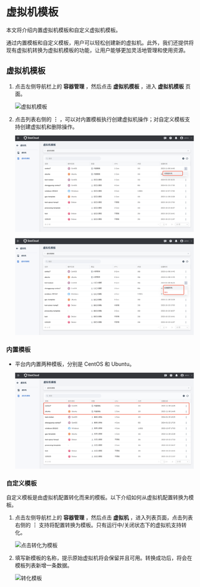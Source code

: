 # 虚拟机模板

本文将介绍内置虚拟机模板和自定义虚拟机模板。

通过内置模板和自定义模板，用户可以轻松创建新的虚拟机。此外，我们还提供将现有虚拟机转换为虚拟机模板的功能，让用户能够更加灵活地管理和使用资源。

## 虚拟机模板

1. 点击左侧导航栏上的 __容器管理__ ，然后点击 __虚拟机模板__ ，进入 __虚拟机模板__ 页面。

    ![虚拟机模板](https://docs.daocloud.io/daocloud-docs-images/docs/zh/docs/virtnest/images/tep01.png)

2. 点击列表右侧的 __︙__ ，可以对内置模板执行创建虚拟机操作；对自定义模板支持创建虚拟机和删除操作。

    ![内置模板操作](../images/tep02.png)

    ![自定义模板操作](../images/tep03.png)

### 内置模板

- 平台内内置两种模板，分别是 CentOS 和 Ubuntu。

    ![内置模板](../images/vm-tep.png)

### 自定义模板

自定义模板是由虚拟机配置转化而来的模板。以下介绍如何从虚拟机配置转换为模板。

1. 点击左侧导航栏上的 __容器管理__ ，然后点击 __虚拟机__ ，进入列表页面，点击列表右侧的 __︙__ 支持将配置转换为模板。只有运行中/关闭状态下的虚拟机支持转化。

    ![点击转化为模板](https://docs.daocloud.io/daocloud-docs-images/docs/zh/docs/virtnest/images/tep04.png)

2. 填写新模板的名称，提示原始虚拟机将会保留并且可用。转换成功后，将会在模板列表新增一条数据。

    ![转化模板](https://docs.daocloud.io/daocloud-docs-images/docs/zh/docs/virtnest/images/tep05.png)
